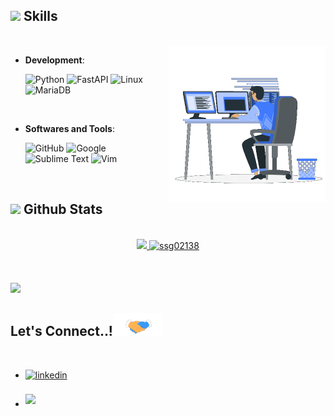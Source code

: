 
## <img src="https://media2.giphy.com/media/QssGEmpkyEOhBCb7e1/giphy.gif?cid=ecf05e47a0n3gi1bfqntqmob8g9aid1oyj2wr3ds3mg700bl&rid=giphy.gif" width ="25"><b> Skills</b>
<br>
<picture> <img align="right" src="https://github.com/0xAbdulKhalid/0xAbdulKhalid/raw/main/assets/mdImages/Right_Side.gif" width = 250px></picture>
<p align="center">
    
- **Development**:

   ![Python](https://img.shields.io/badge/Python%20-%2314354C.svg?style=for-the-badge&logo=python&logoColor=white)
   ![FastAPI](https://img.shields.io/badge/FastAPI-005571?style=for-the-badge&logo=fastapi)
   ![Linux](https://img.shields.io/badge/Linux-FCC624?style=for-the-badge&logo=linux&logoColor=black) 
   ![MariaDB](https://img.shields.io/badge/MariaDB-003545?style=for-the-badge&logo=mariadb&logoColor=white)

<br>

- **Softwares and Tools**:

   ![GitHub](https://img.shields.io/badge/github-%23121011.svg?style=for-the-badge&logo=github&logoColor=white)
   ![Google](https://img.shields.io/badge/google-%234285F4.svg?style=for-the-badge&logo=google&logoColor=white)
   ![Sublime Text](https://img.shields.io/badge/sublime_text-%23575757.svg?style=for-the-badge&logo=sublime-text&logoColor=important)
   ![Vim](https://img.shields.io/badge/VIM-%2311AB00.svg?style=for-the-badge&logo=vim&logoColor=white)

<br>  


</p>


## <img src="https://media.giphy.com/media/iY8CRBdQXODJSCERIr/giphy.gif" width="35"><b> Github Stats </b>
<br>

<div align="center">

<a href="https://github.com/ssg02138/">
  <img src="https://github-readme-stats.vercel.app/api?username=ssg02138&include_all_commits=true&count_private=true&show_icons=true&line_height=20&title_color=7A7ADB&icon_color=2234AE&text_color=D3D3D3&bg_color=0,000000,130F40" width="450"/>
  <img src="https://github-readme-stats.vercel.app/api/top-langs?username=ssg02138&count_private=true&show_icons=true&locale=en&layout=compact&line_height=20&title_color=7A7ADB&icon_color=2234AE&text_color=D3D3D3&bg_color=0,000000,130F40" width="320"  alt="ssg02138"/>

</a>
</div>

<br>
<br>
<br>

<img src="https://user-images.githubusercontent.com/73097560/115834477-dbab4500-a447-11eb-908a-139a6edaec5c.gif">

<br>

## <b> Let's Connect..!</b><img src="https://github.com/0xAbdulKhalid/0xAbdulKhalid/raw/main/assets/mdImages/handshake.gif" width ="80">
<br>
<div align='left'>

<ul>

<li>
<a href="https://www.linkedin.com/in/%EB%B2%94%EC%84%9D-%EA%B9%80-97a60b223" target="_blank">
<img src="https://img.shields.io/badge/linkedin-%2300acee.svg?color=405DE6&style=for-the-badge&logo=linkedin&logoColor=white" alt=linkedin style="margin-bottom: 5px;"/>
</a>
</li>

<br>

<li>
  
<a href="mailto:ssg02138@naver.com" target="_blank">
<img src="https://img.shields.io/badge/NAVER-brightgreen?style=for-the-badge&logo=naver&logoColor=white" t=mail style="margin-bottom: 5px;" />
</a>
</li>
	
</ul>
</div>

<br>

<div align='center'>

</div>
